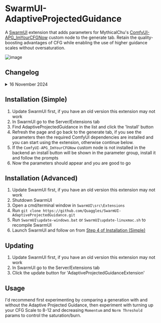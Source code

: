 # SwarmUI-AdaptiveProjectedGuidance

A [SwarmUI](https://github.com/mcmonkeyprojects/SwarmUI/) extension that adds parameters for MythicalChu's [ComfyUI-APG_ImYourCFGNow](https://github.com/MythicalChu/ComfyUI-APG_ImYourCFGNow) custom node to the generate tab. Retain the quality-boosting advantages of CFG while enabling the use of higher guidance scales without oversaturation.

![image](https://github.com/user-attachments/assets/3f8f2793-efa8-404e-a6b5-141f594005de)

## Changelog
<details>
  <summary>16 November 2024</summary>

* Initial Release
</details>

## Installation (Simple)
1. Update SwarmUI first, if you have an old version this extension may not work
2. In SwarmUI go to the Server/Extensions tab
3. Find AdaptiveProjectedGuidance in the list and click the 'Install' button
4. Refresh the page and go back to the generate tab, if you see the parameters then the required ComfyUI dependencies are installed and you can start using the extension, otherwise continue below.
5. If the `ComfyUI-APG_ImYourCFGNow` custom node is not installed in the backend an install button will be shown in the parameter group, install it and follow the prompts
6. Now the parameters should appear and you are good to go

## Installation (Advanced)
1. Update SwarmUI first, if you have an old version this extension may not work
2. Shutdown SwarmUI
3. Open a cmd/terminal window in `SwarmUI\src\Extensions`
4. Run `git clone https://github.com/Quaggles/SwarmUI-AdaptiveProjectedGuidance.git`
5. Run `SwarmUI\update-windows.bat` or `SwarmUI\update-linuxmac.sh` to recompile SwarmUI
6. Launch SwarmUI and follow on from [Step 4 of Installation (Simple)](#installation-simple)

## Updating
1. Update SwarmUI first, if you have an old version this extension may not work
2. In SwarmUI go to the Server/Extensions tab
3. Click the update button for 'AdaptiveProjectedGuidanceExtension'

## Usage

I'd recommend first experimenting by comparing a generation with and without the Adaptive Projected Guidance, then experiment with turning up your CFG Scale to 8-12 and decreasing `Momentum` and `Norm Threshold` params to control the saturation/burn.
